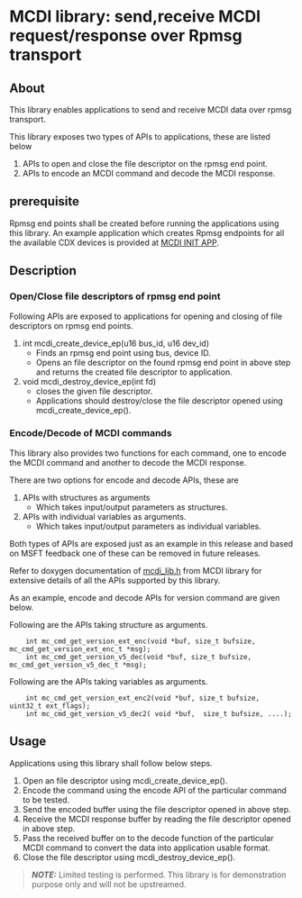 # MCDI library: send,receive MCDI request/response over Rpmsg transport

## About
This library enables applications to send and receive MCDI data over rpmsg transport.

This library exposes two types of APIs to applications, these are listed below
1. APIs to open and close the file descriptor on the rpmsg end point.
2. APIs to encode an MCDI command and decode the MCDI response.

## prerequisite
Rpmsg end points shall be created before running the applications using this library.
An example application which creates Rpmsg endpoints for all the available CDX devices is provided
at [MCDI INIT APP](../init/).

## Description

### Open/Close file descriptors of rpmsg end point
Following APIs are exposed to applications for opening and closing of file descriptors on rpmsg end points.
1. int mcdi_create_device_ep(u16 bus_id, u16 dev_id)
	- Finds an rpmsg end point using bus, device ID.
	- Opens an file descriptor on the found rpmsg end point in above step and
	  returns the created file descriptor to application.
2. void mcdi_destroy_device_ep(int fd)
	- closes the given file descriptor.
	- Applications should destroy/close the file descriptor opened using mcdi_create_device_ep().

### Encode/Decode of MCDI commands
This library also provides two functions for each command, one to encode the MCDI command and
another to decode the MCDI response.

There are two options for encode and decode APIs, these are
1. APIs with structures as arguments
	- Which takes input/output parameters as structures.
2. APIs with individual variables as arguments.
	- Which takes input/output parameters as individual variables.

Both types of APIs are exposed just as an example in this release and based on MSFT feedback one of these can be removed in future releases.

Refer to doxygen documentation of [mcdi_lib.h](./mcdi_lib.h) from MCDI library for extensive details of
all the APIs supported by this library.

As an example, encode and decode APIs for version command are given below.

Following are the APIs taking structure as arguments.
~~~
    int mc_cmd_get_version_ext_enc(void *buf, size_t bufsize, mc_cmd_get_version_ext_enc_t *msg);
    int mc_cmd_get_version_v5_dec(void *buf, size_t bufsize, mc_cmd_get_version_v5_dec_t *msg);
~~~

Following are the APIs taking variables as arguments.
~~~
    int mc_cmd_get_version_ext_enc2(void *buf, size_t bufsize, uint32_t ext_flags);
    int mc_cmd_get_version_v5_dec2( void *buf,  size_t bufsize, ....);
~~~

## Usage
Applications using this library shall follow below steps.
1. Open an file descriptor using mcdi_create_device_ep().
2. Encode the command using the encode API of the particular command to be tested.
3. Send the encoded buffer using the file descriptor opened in above step.
4. Receive the MCDI response buffer by reading the file descriptor opened in above step.
5. Pass the received buffer on to the decode function of the particular MCDI command
   to convert the data into application usable format.
6. Close the file descriptor using mcdi_destroy_device_ep().

> **_NOTE:_**  Limited testing is performed.
>              This library is for demonstration purpose only and will not be upstreamed.
